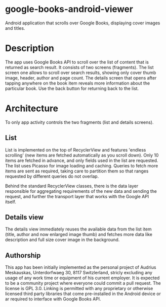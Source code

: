 # google-books-android-viewer

Android application that scrolls over Google Books, displaying cover images and titles.

# Description

The app uses Google Books API to scroll over the list of content that is returned as search result. It consists of two screens (fragments). The list screen one allows to scroll over search results, showing only cover thumb image, header, author and page count. The details screen that opens after tapping anywhere on the book item reveals more information about the particular book. Use the back button for returning back to the list.

# Architecture

To only app activity controls the two fragments (list and details screens). 

## List 
List is implemented on the top of RecyclerView and features 'endless scrolling' (new items are fetched automatically as you scroll down). Only 10 items are fetched in advance, and only fields used in the list are requested.  The list uses Picasso for image loading and caching. Queries to fetch more items are sent as required, taking care to partition them so that ranges requested by different queries do not overlap.

Behind the standard RecyclerView classes, there is the data layer responsible for aggregating requirements of the new data and sending the request, and further the transport layer that works with the Google API itself.

## Details view
The details view immediately reuses the available data from the list item (title, author and now enlarged image thumb) and fetches more data like description and full size cover image in the background. 

## Authorship
This app has been initially implemented as the personal project of Audrius Meskauskas, Unterdorfwaeg 30, 8117 Switzlerland, stricly excluding any usage of any work time or equipment of his current employer. It is expected to be a community project where everyone could commit a pull request. The license is GPL 3.0. Linking is permitted with any proprietary or otherwise licensed third party libraries that come pre-installed in the Android device or ar required to interface with Google Books API.


